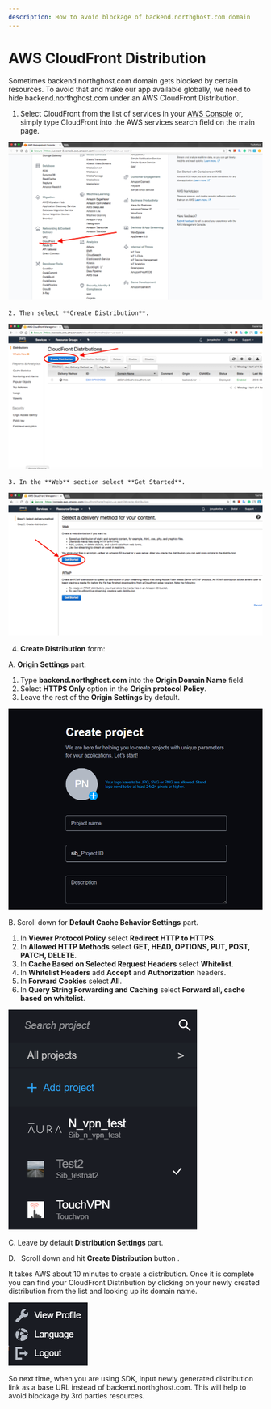 ```yaml
---
description: How to avoid blockage of backend.northghost.com domain
---
```


# AWS CloudFront Distribution

Sometimes backend.northghost.com domain gets blocked by certain resources. To avoid that and make our app available globally, we need to hide backend.northghost.com under an AWS CloudFront Distribution.

1. Select CloudFront from the list of services in your [AWS Console](https://aws.amazon.com/) or, simply type CloudFront into the AWS services search field on the main page.    

![](../../.gitbook/assets/image.png)

    2. Then select **Create Distribution**. 

![](../../.gitbook/assets/image%20%282%29.png)

    3. In the **Web** section select **Get Started**.

![](../../.gitbook/assets/image%20%281%29.png)

   4. **Create Distribution** form:

A. **Origin Settings** part.

1. Type **backend.northghost.com** into the **Origin Domain Name** field.
2. Select **HTTPS Only** option in the **Origin protocol Policy**.
3. Leave the rest of the **Origin Settings** by default.

![](../../.gitbook/assets/image%20%2815%29.png)

B. Scroll down for **Default Cache Behavior Settings** part.

1. In **Viewer Protocol Policy** select **Redirect HTTP to HTTPS**.
2. In **Allowed HTTP Methods** select **GET, HEAD, OPTIONS, PUT, POST, PATCH, DELETE**.
3. In **Cache Based on Selected Request Headers** select **Whitelist**.
4. In **Whitelist Headers** add **Accept** and **Authorization** headers.
5. In **Forward Cookies** select **All**.
6. In **Query String Forwarding and Caching** select **Forward all, cache based on whitelist**.

![](../../.gitbook/assets/image%20%2812%29.png)

C. Leave by default **Distribution Settings** part.

D.   Scroll down and hit **Create Distribution** button .

It takes AWS about 10 minutes to create a distribution. Once it is complete you can find your CloudFront Distribution by clicking on your newly created distribution from the list and looking up its domain name.

![](../../.gitbook/assets/image%20%2811%29.png)

So next time, when you are using SDK, input newly generated distribution link as a base URL instead of backend.northghost.com. This will help to avoid blockage by 3rd parties resources.

